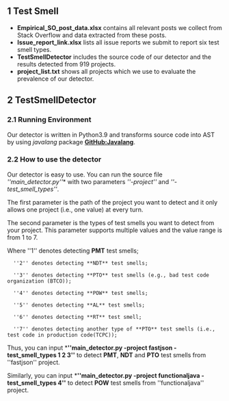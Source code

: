 ## 1 Test Smell

- **Empirical_SO_post_data.xlsx** contains all relevant posts we collect from Stack Overflow and data extracted from these posts.
- **Issue_report_link.xlsx** lists all issue reports we submit to report six test smell types.
- **TestSmellDetector** includes the source code of our detector and the results detected from 919 projects.
- **project_list.txt** shows all projects which we use to evaluate the prevalence of our detector.

## 2 TestSmellDetector

### 2.1 Running Environment
Our detector is written in Python3.9 and transforms source code into AST by using *javalang* package **[GitHub:Javalang](https://github.com/c2nes/javalang)**.

### 2.2 How to use the detector
Our detector is easy to use.
You can run the source file *''main_detector.py''** with two parameters *''-project''* and *''-test_smell_types''*.

The first parameter is the path of the project you want to detect and it only allows one project (i.e., one value) at every turn.

The second parameter is the types of test smells you want to detect from your project.
This parameter supports multiple values and the value range is from 1 to 7.

Where ''1'' denotes detecting **PMT** test smells;

      ''2'' denotes detecting **NDT** test smells;

      ''3'' denotes detecting **PTO** test smells (e.g., bad test code organization (BTCO));

      ''4'' denotes detecting **POW** test smells;

      ''5'' denotes detecting **AL** test smells;

      ''6'' denotes detecting **RT** test smell;

      ''7'' denotes detecting another type of **PTO** test smells (i.e., test code in production code(TCPC));

Thus, you can input ***''main_detector.py -project fastjson -test_smell_types 1 2 3''** to detect  **PMT**, **NDT** and **PTO** test smells from ''fastjson'' project.

Similarly, you can input ***''main_detector.py -project functionaljava -test_smell_types 4''** to detect **POW** test smells from ''functionaljava'' project.